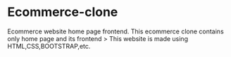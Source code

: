 # Ecommerce-clone
Ecommerce website home page frontend.
This ecommerce clone contains only home page and its frontend >
This website is made using HTML,CSS,BOOTSTRAP,etc.
